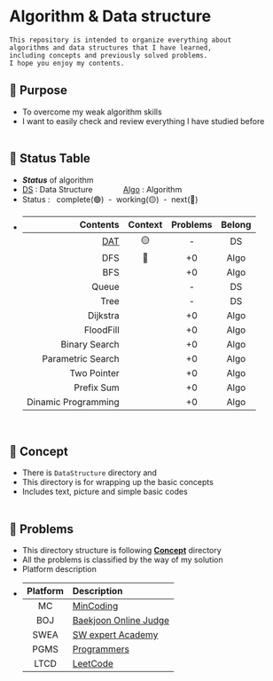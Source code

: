 # Algorithm & Data structure
    This repository is intended to organize everything about 
    algorithms and data structures that I have learned, 
    including concepts and previously solved problems. 
    I hope you enjoy my contents.

## 📌 **Purpose**
- To overcome my weak algorithm skills
- I want to easily check and review everything I have studied before
<br><br>

## 📌 **Status Table**
- ***Status*** of algorithm
- [DS](Concept/DataSturcture) : Data Structure&nbsp;&nbsp;&nbsp;&nbsp;&nbsp;&nbsp;&nbsp;&nbsp;&nbsp;&nbsp;&nbsp;&nbsp;&nbsp;&nbsp;[Algo](Concept/Concept) : Algorithm
- Status : &nbsp;&nbsp;complete(🟢)&nbsp;&nbsp;-&nbsp;&nbsp;working(🟡)&nbsp;&nbsp;-&nbsp;&nbsp;next(🔴)
- 
    |Contents|Context<br>|Problems|Belong|
    |----:|:----:|:----:|:----:|
    |[DAT](Concept/DataSturcture/DAT.md)|🟡|-|DS|
    |DFS|🔴|+0|Algo|
    |BFS||+0|Algo|
    |Queue||-|DS|
    |Tree||-|DS|
    |Dijkstra||+0|Algo|
    |FloodFill||+0|Algo|
    |Binary Search||+0|Algo|
    |Parametric Search||+0|Algo|
    |Two Pointer||+0|Algo|
    |Prefix Sum||+0|Algo|
    |Dinamic Programming||+0|Algo|
<br>


## 📌 **Concept**
- There is `DataStructure` directory and 
- This directory is for wrapping up the basic concepts
- Includes text, picture and simple basic codes
<br><br>


## 📌 **Problems**
- This directory structure is following **<u>Concept</u>** directory
- All the problems is classified by the way of my solution
- Platform description<br>
- |Platform|Description|
  |:--:|:--|
  |MC|[MinCoding](https://pro.mincoding.co.kr)|
  |BOJ| [Baekjoon Online Judge](https://www.acmicpc.net) 
  |SWEA| [SW expert Academy](https://swexpertacademy.com/main/main.do)
  |PGMS| [Programmers](https://school.programmers.co.kr/learn/challenges)
  |LTCD| [LeetCode](https://leetcode.com)|